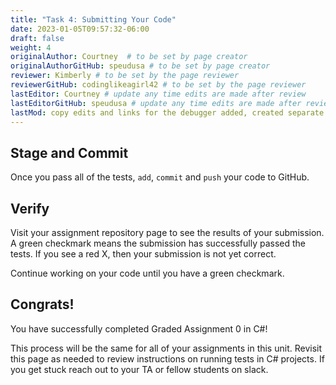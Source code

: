 ```yaml
---
title: "Task 4: Submitting Your Code"
date: 2023-01-05T09:57:32-06:00
draft: false
weight: 4
originalAuthor: Courtney  # to be set by page creator
originalAuthorGitHub: speudusa # to be set by page creator
reviewer: Kimberly # to be set by the page reviewer
reviewerGitHub: codinglikeagirl42 # to be set by the page reviewer
lastEditor: Courtney # update any time edits are made after review
lastEditorGitHub: speudusa # update any time edits are made after review
lastMod: copy edits and links for the debugger added, created separate page for this section
---
```


## Stage and Commit

Once you pass all of the tests, `add`, `commit` and `push` your code to GitHub.

## Verify

Visit your assignment repository page to see the results of your submission. A green checkmark means the submission has successfully passed the tests. If you see a red X, then your submission is not yet correct. 

Continue working on your code until you have a green checkmark.

## Congrats! 

You have successfully completed Graded Assignment 0 in C#!

This process will be the same for all of your assignments in this unit. Revisit this page as needed to review instructions on running tests in C# projects. If you get stuck reach out to your TA or fellow students on slack.